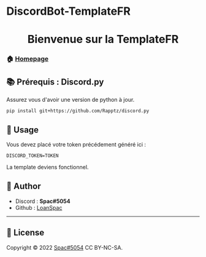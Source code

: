 # DiscordBot-TemplateFR
<h1 align="center">Bienvenue sur la TemplateFR</h1>

### 🏠 [Homepage](https://github.com/LoanSpac/DiscordBot-TemplateFR)

## 📚 Prérequis : Discord.py

Assurez vous d'avoir une version de python à jour.

```pip install git+https://github.com/Rapptz/discord.py```

## 🔧 Usage

Vous devez placé votre token précédement généré ici :

```DISCORD_TOKEN=TOKEN```

La template deviens fonctionnel.

## 📡 Author

* Discord : **Spac#5054**
* Github : [LoanSpac](https://github.com/LoanSpac)

***
## 📝 License

Copyright © 2022 [Spac#5054](https://github.com/LoanSpac) CC BY-NC-SA.<br />
